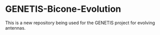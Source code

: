 # GENETIS-Bicone-Evolution
This is a new repository being used for the GENETIS project for evolving antennas.
